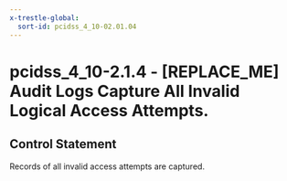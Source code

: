 ```yaml
---
x-trestle-global:
  sort-id: pcidss_4_10-02.01.04
---
```


# pcidss_4_10-2.1.4 - \[REPLACE_ME\] Audit Logs Capture All Invalid Logical Access Attempts.

## Control Statement

Records of all invalid access attempts are captured.
